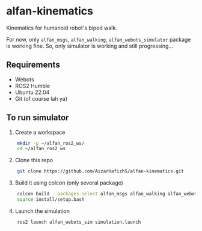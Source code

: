 # **alfan-kinematics**
Kinematics for humanoid robot's biped walk.  

For now, only `alfan_msgs`, `alfan_walking`, `alfan_webots_simulator` package is working fine. So, only simulator is working and still progressing...  

## Requirements
- Webots
- ROS2 Humble
- Ubuntu 22.04
- Git (of course lah ya)

## To run simulator
1. Create a workspace
``` bash
    mkdir -p ~/alfan_ros2_ws/
    cd ~/alfan_ros2_ws
```
2. Clone this repo
``` bash
    git clone https://github.com/AizarHafizhS/alfan-kinematics.git
```
3. Build it using colcon (only several package)
``` bash
    colcon build --packages-select alfan_msgs alfan_walking alfan_webots_sim
    source install/setup.bash
```
4. Launch the simulation
``` bash
    ros2 launch alfan_webots_sim simulation.launch
```